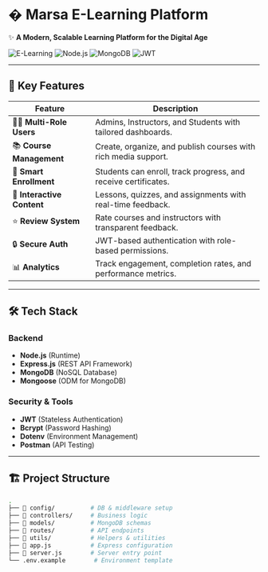 # � Marsa E-Learning Platform  

✨ **A Modern, Scalable Learning Platform for the Digital Age**  

![E-Learning](https://img.shields.io/badge/E--Learning-Interactive-blue) 
![Node.js](https://img.shields.io/badge/Backend-Node.js-success) 
![MongoDB](https://img.shields.io/badge/Database-MongoDB-green) 
![JWT](https://img.shields.io/badge/Auth-JWT-orange)  

---

## 🌟 Key Features  

| Feature          | Description                                                                 |
|------------------|-----------------------------------------------------------------------------|
| 👨‍💻 **Multi-Role Users** | Admins, Instructors, and Students with tailored dashboards.                |
| 📚 **Course Management** | Create, organize, and publish courses with rich media support.             |
| 🎯 **Smart Enrollment** | Students can enroll, track progress, and receive certificates.             |
| 🧩 **Interactive Content** | Lessons, quizzes, and assignments with real-time feedback.                 |
| ⭐ **Review System** | Rate courses and instructors with transparent feedback.                     |
| 🔒 **Secure Auth** | JWT-based authentication with role-based permissions.                      |
| 📊 **Analytics**  | Track engagement, completion rates, and performance metrics.               |

---

## 🛠 Tech Stack  

### **Backend**  
- **Node.js** (Runtime)  
- **Express.js** (REST API Framework)  
- **MongoDB** (NoSQL Database)  
- **Mongoose** (ODM for MongoDB)  

### **Security & Tools**  
- **JWT** (Stateless Authentication)  
- **Bcrypt** (Password Hashing)  
- **Dotenv** (Environment Management)  
- **Postman** (API Testing)  

---

## 🏗 Project Structure  

```bash
.
├── 📁 config/          # DB & middleware setup
├── 📁 controllers/     # Business logic
├── 📁 models/          # MongoDB schemas
├── 📁 routes/          # API endpoints
├── 📁 utils/           # Helpers & utilities
├── 📄 app.js           # Express configuration
├── 📄 server.js        # Server entry point
└── .env.example        # Environment template